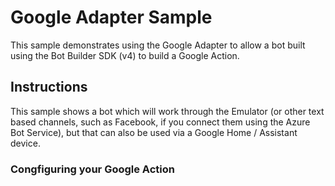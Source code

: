 ﻿# Google Adapter Sample

This sample demonstrates using the Google Adapter to allow a bot built using the Bot Builder SDK (v4) to build a Google Action.

## Instructions

This sample shows a bot which will work through the Emulator (or other text based channels, such as Facebook, if you connect them using the Azure Bot Service), but
that can also be used via a Google Home / Assistant device.

### Congfiguring your Google Action
